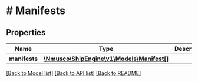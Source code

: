 # # Manifests

## Properties

Name | Type | Description | Notes
------------ | ------------- | ------------- | -------------
**manifests** | [**\Nmusco\ShipEngine\v1\Models\Manifest[]**](Manifest.md) |  | [optional] 

[[Back to Model list]](../../README.md#documentation-for-models) [[Back to API list]](../../README.md#documentation-for-api-endpoints) [[Back to README]](../../README.md)


